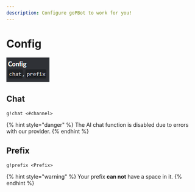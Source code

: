 ```yaml
---
description: Configure goPBot to work for you!
---
```


# Config

![Current Config Commands](.gitbook/assets/image%20%281%29.png)

## Chat

```text
g!chat <#channel>
```

{% hint style="danger" %}
The AI chat function is disabled due to errors with our provider. 
{% endhint %}

## Prefix

```text
g!prefix <Prefix>
```

{% hint style="warning" %}
Your prefix **can not** have a space in it.
{% endhint %}

